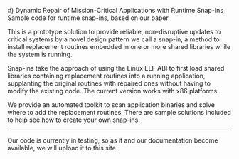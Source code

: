 #) Dynamic Repair of Mission-Critical Applications with Runtime Snap-Ins
Sample code for runtime snap-ins, based on our paper

This is a prototype solution to provide reliable, non-disruptive updates to critical systems by a novel design pattern we call a snap-in, a method to install replacement routines embedded in one or more shared libraries while the system is running. 

Snap-ins take the approach of using the Linux ELF ABI to first load shared libraries containing replacement routines into a running application, supplanting the original routines with repaired ones without having to modify the existing code. The current version works with x86 platforms.

We provide an automated toolkit to scan application binaries and solve where to add the replacement routines. There are sample solutions included to help see how to create your own snap-ins.

-----

Our code is currently in testing, so as it and our documentation become available, we will upload it to this site.
